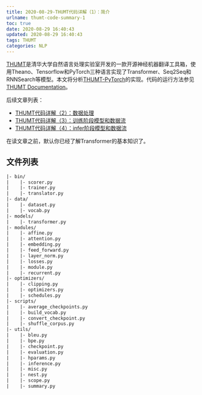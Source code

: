 ```yaml
---
title: 2020-08-29-THUMT代码详解（1）：简介
urlname: thumt-code-summary-1
toc: true
date: 2020-08-29 16:40:43
updated: 2020-08-29 16:40:43
tags: THUMT
categories: NLP
---
```


[THUMT](https://github.com/THUNLP-MT/THUMT)是清华大学自然语言处理实验室开发的一款开源神经机器翻译工具箱，使用Theano、Tensorflow和PyTorch三种语言实现了Transformer、Seq2Seq和RNNSearch等模型。本文将分析[THUMT-PyTorch](https://github.com/thumt/THUMT/tree/pytorch)的实现。代码的运行方法参见[THUMT Documentation](https://github.com/zhanghuimeng/THUMT/blob/struc/docs/index.md)。

<!--more-->

后续文章列表：

* [THUMT代码详解（2）：数据处理](/post/thumt-code-summary-2)
* [THUMT代码详解（3）：训练阶段模型和数据流](/post/thumt-code-summary-3)
* [THUMT代码详解（4）：infer阶段模型和数据流](/post/thumt-code-summary-4)

在读文章之前，默认你已经了解Transformer的基本知识了。

## 文件列表

```txt
|- bin/
|    |- scorer.py
|    |- trainer.py
|    |- translator.py
|- data/
|    |- dataset.py
|    |- vocab.py
|- models/
|    |- transformer.py
|- modules/
|    |- affine.py
|    |- attention.py
|    |- embedding.py
|    |- feed_forward.py
|    |- layer_norm.py
|    |- losses.py
|    |- module.py
|    |- recurrent.py
|- optimizers/
|    |- clipping.py
|    |- optimizers.py
|    |- schedules.py
|- scripts/
|    |- average_checkpoints.py
|    |- build_vocab.py
|    |- convert_checkpoint.py
|    |- shuffle_corpus.py
|- utils/
|    |- bleu.py
|    |- bpe.py
|    |- checkpoint.py
|    |- evaluation.py
|    |- hparams.py
|    |- inference.py
|    |- misc.py
|    |- nest.py
|    |- scope.py
|    |- summary.py
```
